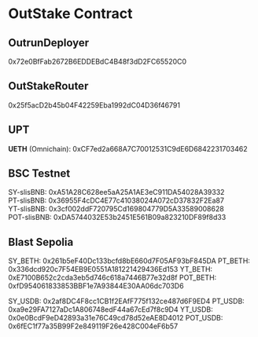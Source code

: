 # OutStake Contract

## OutrunDeployer

0x72e0BfFab2672B6EDDEBdC4B48f3dD2FC65520C0  

## OutStakeRouter

0x25f5acD2b45b04F42259Eba1992dC04D36f46791  

## UPT

**UETH** (Omnichain): 0xCF7ed2a668A7C70012531C9dE6D6842231703462  

## BSC Testnet

SY-slisBNB: 0xA51A28C628ee5aA25A1AE3eC911DA54028A39332  
PT-slisBNB: 0x36955F4cDC4E77c41038024A072cD37832F2Ea87  
YT-slisBNB: 0x3cf002ddF720795Cd169804779D5A33589008628  
POT-slisBNB: 0xDA5744032E53b2451E561B09a823210DF89f8d33

## Blast Sepolia

SY_BETH: 0x261b5eF40Dc133bcfd8bE660d7F05AF93bF845DA
PT_BETH: 0x336dcd920c7F54EB9E0551A181221429436Ed153
YT_BETH: 0xE7100B652c2cda3eb5d746c618a7446B77e32d8f
POT_BETH: 0xfD954061833853BBF1e7A93844E30AA06dc703D6

SY_USDB: 0x2af8DC4F8cc1CB1f2EAfF775f132ce487d6F9ED4
PT_USDB: 0xa9e29FA7127aDc1A806748edF44a67cEd7f8c9D4
YT_USDB: 0x0e0BcdF9eD42893a31e76C49cd78d52eAE8D4012
POT_USDB: 0x6fEC1f77a35B99F2e849119F26e428C004eF6b57
